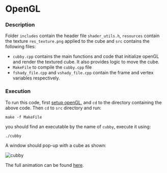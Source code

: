 # OpenGL

### Description

Folder `includes` contain the header file `shader_utils.h`, `resources` contain the texture `res_texture.png` applied to the cube and `src` contains the following files:

* `cubby.cpp` contains the main functions and code that initialize openGL and render the textured cube. It also provides logic to move the cube.
* `MakeFile` to compile the `cubby.cpp` file
* `fshady_file.cpp` and `vshady_file.cpp` contain the frame and vertex variables respectively.

### Execution

To run this code, first [setup openGL](https://en.wikibooks.org/wiki/OpenGL_Programming/Installation/Linux), and `cd` to the directory containing the above code. Then `cd` to `src` directory and run:

```
make -f MakeFile
```

you should find an executable by the name of `cubby`, execute it using:

```
./cubby
```

A window should pop-up with a cube as shown:

![cubby](resouces/cubby.png)

The full animation can be found [here](https://www.youtube.com/watch?v=0-QsvuVvP-4&feature=youtu.be).
